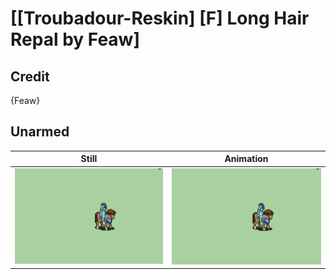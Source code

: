 # [\[Troubadour-Reskin\] \[F\] Long Hair Repal by Feaw]

## Credit

{Feaw}
	
## Unarmed

| Still | Animation |
| :---: | :-------: |
| ![Unarmed still](./Unarmed_000.png) | ![Unarmed animation](./Unarmed.gif) |
